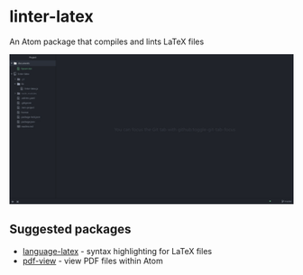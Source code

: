 # linter-latex
An Atom package that compiles and lints LaTeX files

![screencast](screencast.gif)

## Suggested packages
* [language-latex](https://atom.io/packages/language-latex) - syntax highlighting for LaTeX files
* [pdf-view](https://atom.io/packages/pdf-view) - view PDF files within Atom
